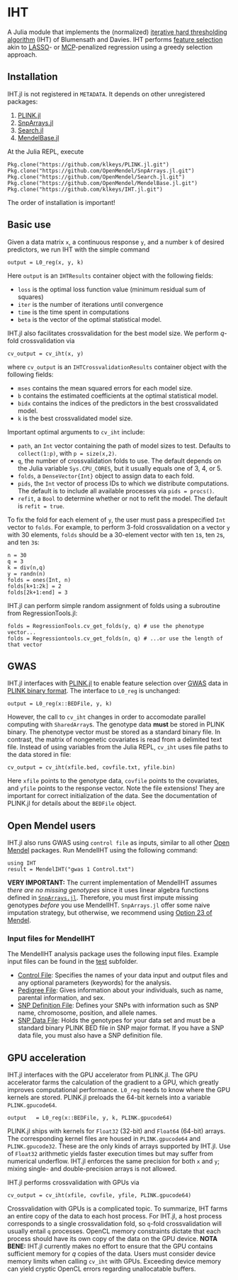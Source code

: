 # IHT

A Julia module that implements the (normalized) [iterative hard thresholding algorithm](http://eprints.soton.ac.uk/142499/1/BD_NIHT09.pdf) (IHT) of Blumensath and Davies.
IHT performs [feature selection](https://en.wikipedia.org/wiki/Feature_selection) akin to [LASSO](https://en.wikipedia.org/wiki/Lasso_(statistics))- or [MCP](http://arxiv.org/pdf/1002.4734.pdf)-penalized regression using a greedy selection approach.

## Installation

IHT.jl is not registered in `METADATA`. 
It depends on other unregistered packages:

1. [PLINK.jl](https://github.com/klkeys/PLINK.jl)
2. [SnpArrays.jl](https://github.com/OpenMendel/SnpArrays.jl)
3. [Search.jl](https://github.com/OpenMendel/Search.jl)
4. [MendelBase.jl](https://github.com/OpenMendel/MendelBase.jl)

At the Julia REPL, execute

    Pkg.clone("https://github.com/klkeys/PLINK.jl.git")
    Pkg.clone("https://github.com/OpenMendel/SnpArrays.jl.git")
    Pkg.clone("https://github.com/OpenMendel/Search.jl.git")
    Pkg.clone("https://github.com/OpenMendel/MendelBase.jl.git")
    Pkg.clone("https://github.com/klkeys/IHT.jl.git")

The order of installation is important!

## Basic use

Given a data matrix `x`, a continuous response `y`, and a number `k` of desired predictors, we run IHT with the simple command

    output = L0_reg(x, y, k)

Here `output` is an `IHTResults` container object with the following fields:

* `loss` is the optimal loss function value (minimum residual sum of squares)
* `iter` is the number of iterations until convergence
* `time` is the time spent in computations
* `beta` is the vector of the optimal statistical model.

IHT.jl also facilitates crossvalidation for the best model size.
We perform _q_-fold crossvalidation via

    cv_output = cv_iht(x, y)

where `cv_output` is an `IHTCrossvalidationResults` container object with the following fields:

* `mses` contains the mean squared errors for each model size.
* `b` contains the estimated coefficients at the optimal statistical model.
* `bidx` contains the indices of the predictors in the best crossvalidated model.
* `k` is the best crossvalidated model size.

Important optimal arguments to `cv_iht` include:

* `path`, an `Int` vector containing the path of model sizes to test. Defaults to `collect(1:p)`, with `p = size(x,2)`.
* `q`, the number of crossvalidation folds to use. The default depends on the Julia variable `Sys.CPU_CORES`, but it usually equals one of 3, 4, or 5.
* `folds`, a `DenseVector{Int}` object to assign data to each fold.
* `pids`, the `Int` vector of process IDs to which we distribute computations. The default is to include all available processes via `pids = procs()`.
* `refit`, a `Bool` to determine whether or not to refit the model. The default is `refit = true`.

To fix the fold for each element of `y`, the user must pass a prespecified `Int` vector to `folds`.
For example, to perform 3-fold crossvalidation on a vector `y` with 30 elements, `folds` should be a 30-element vector with ten `1`s, ten `2`s, and ten `3`s:

    n = 30
    q = 3
    k = div(n,q)
    y = randn(n)
    folds = ones(Int, n)
    folds[k+1:2k] = 2
    folds[2k+1:end] = 3

IHT.jl can perform simple random assignment of folds using a subroutine from RegressionTools.jl:

    folds = RegressionTools.cv_get_folds(y, q) # use the phenotype vector...
    folds = Regressiontools.cv_get_folds(n, q) # ...or use the length of that vector

## GWAS

IHT.jl interfaces with [PLINK.jl](https://github.com/klkeys/PLINK.jl) to enable feature selection over [GWAS](https://en.wikipedia.org/wiki/Genome-wide_association_study) data in [PLINK binary format](http://pngu.mgh.harvard.edu/~purcell/plink/data.shtml#bed).
The interface to `L0_reg` is unchanged:

    output = L0_reg(x::BEDFile, y, k)

However, the call to `cv_iht` changes in order to accomodate parallel computing with `SharedArray`s.
The genotype data **must** be stored in PLINK binary.
The phenotype vector must be stored as a standard binary file.
In contrast, the matrix of nongenetic covariates is read from a delimited text file.
Instead of using variables from the Julia REPL, `cv_iht` uses file paths to the data stored in file:

    cv_output = cv_iht(xfile.bed, covfile.txt, yfile.bin)

Here `xfile` points to the genotype data, `covfile` points to the covariates, and `yfile` points to the response vector. Note the file extensions! They are important for correct initialization of the data.
See the documentation of PLINK.jl for details about the `BEDFile` object.

## Open Mendel users
IHT.jl also runs GWAS using `control file` as inputs, similar to all other [Open Mendel](https://openmendel.github.io/) packages. Run MendelIHT using the following command:

    using IHT
    result = MendelIHT("gwas 1 Control.txt")

**VERY IMPORTANT:** The current implementation of MendelIHT assumes *there are no missing genotypes* since it uses linear algebra functions defined in [`SnpArrays.jl`](https://openmendel.github.io/SnpArrays.jl/latest/man/snparray/#linear-algebra-with-snparray). Therefore, you must first impute missing genotypes *before* you use MendelIHT. `SnpArrays.jl` offer some naive imputation strategy, but otherwise, we recommend using [Option 23 of Mendel](http://www.genetics.ucla.edu/software/mendel). 

### Input files for MendelIHT
The MendelIHT analysis package uses the following input files. Example input files can be found in the [test](https://github.com/klkeys/IHT.jl/tree/master/test) subfolder.

+ [Control File](https://openmendel.github.io/MendelBase.jl/#control-file): Specifies the names of your data input and output files and any optional parameters (keywords) for the analysis. 
+ [Pedigree File](https://openmendel.github.io/MendelBase.jl/#pedigree-file): Gives information about your individuals, such as name, parental information, and sex.
+ [SNP Definition File](https://openmendel.github.io/MendelBase.jl/#snp-definition-file): Defines your SNPs with information such as SNP name, chromosome, position, and allele names.
+ [SNP Data File](https://openmendel.github.io/MendelBase.jl/#snp-data-file): Holds the genotypes for your data set and must be a standard binary PLINK BED file in SNP major format. If you have a SNP data file, you must also have a SNP definition file.

## GPU acceleration

IHT.jl interfaces with the GPU accelerator from PLINK.jl.
The GPU accelerator farms the calculation of the gradient to a GPU,
which greatly improves computational performance.
`L0_reg` needs to know where the GPU kernels are stored.
PLINK.jl preloads the 64-bit kernels into a variable `PLINK.gpucode64`.

    output   = L0_reg(x::BEDFile, y, k, PLINK.gpucode64)

PLINK.jl ships with kernels for `Float32` (32-bit) and `Float64` (64-bit) arrays.
The corresponding kernel files are housed in `PLINK.gpucode64` and `PLINK.gpucode32`.
These are the only kinds of arrays supported by IHT.jl.
Use of `Float32` arithmetic yields faster execution times but may suffer from numerical underflow.
IHT.jl enforces the same precision for both `x` and `y`; mixing single- and double-precision arrays is not allowed.

IHT.jl performs crossvalidation with GPUs via

    cv_output = cv_iht(xfile, covfile, yfile, PLINK.gpucode64)

Crossvalidation with GPUs is a complicated topic.
To summarize, IHT farms an entire copy of the data to each host process.
For IHT.jl, a host process corresponds to a single crossvalidation fold, so `q`-fold crossvalidation will usually entail `q` processes.
OpenCL memory constraints dictate that each process should have its own copy of the data on the GPU device.
**NOTA BENE:** IHT.jl currently makes no effort to ensure that the GPU contains sufficient memory for _q_ copies of the data.
Users must consider device memory limits when calling `cv_iht` with GPUs.
Exceeding device memory can yield cryptic OpenCL errors regarding unallocatable buffers.
